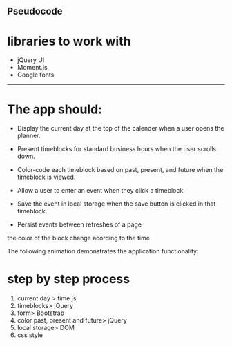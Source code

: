 ## Pseudocode

# libraries to work with

- jQuery UI 
- Moment.js
- Google fonts

------------------------------------------------

# The app should:

* Display the current day at the top of the calender when a user opens the planner.
 
* Present timeblocks for standard business hours when the user scrolls down.
 
* Color-code each timeblock based on past, present, and future when the timeblock is viewed.
 
* Allow a user to enter an event when they click a timeblock

* Save the event in local storage when the save button is clicked in that timeblock.

* Persist events between refreshes of a page


the color of the block change acording to the time

The following animation demonstrates the application functionality:

# step by step process


1. current day > time js
2. timeblocks> jQuery 
3. form> Bootstrap
4. color past, present and future> jQuery
5. local storage> DOM
6. css style